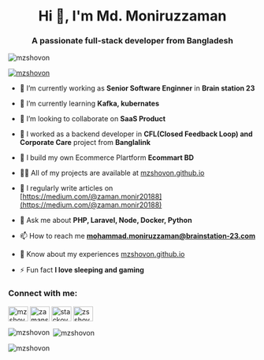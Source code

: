 <h1 align="center">Hi 👋, I'm Md. Moniruzzaman</h1>
<h3 align="center">A passionate full-stack developer from Bangladesh</h3>

<p align="left"> <img src="https://komarev.com/ghpvc/?username=mzshovon&label=Profile%20views&color=0e75b6&style=flat" alt="mzshovon" /> </p>

<p align="left"> <a href="https://github.com/ryo-ma/github-profile-trophy"><img src="https://github-profile-trophy.vercel.app/?username=mzshovon" alt="mzshovon" /></a> </p>

- 🔭 I’m currently working as **Senior Software Enginner** in **Brain station 23**

- 🌱 I’m currently learning **Kafka, kubernates**

- 👯 I’m looking to collaborate on **SaaS Product**

- 🤝 I worked as a backend developer in **CFL(Closed Feedback Loop) and Corporate Care** project from **Banglalink**

- 🤝 I build my own Ecommerce Plartform **Ecommart BD**

- 👨‍💻 All of my projects are available at [mzshovon.github.io](mzshovon.github.io)

- 📝 I regularly write articles on [https://medium.com/@zaman.monir20188](https://medium.com/@zaman.monir20188)

- 💬 Ask me about **PHP, Laravel, Node, Docker, Python**

- 📫 How to reach me **mohammad.moniruzzaman@brainstation-23.com**

- 📄 Know about my experiences [mzshovon.github.io](mzshovon.github.io)

- ⚡ Fun fact **I love sleeping and gaming**

<h3 align="left">Connect with me:</h3>
<p align="left">
<a href="https://dev.to/mzshovon" target="blank"><img align="center" src="https://raw.githubusercontent.com/rahuldkjain/github-profile-readme-generator/master/src/images/icons/Social/devto.svg" alt="mzshovon" height="30" width="40" /></a>
<a href="https://linkedin.com/in/zamanshovon" target="blank"><img align="center" src="https://raw.githubusercontent.com/rahuldkjain/github-profile-readme-generator/master/src/images/icons/Social/linked-in-alt.svg" alt="zamanshovon" height="30" width="40" /></a>
<a href="https://stackoverflow.com/users/stackoverflow.com/zamanshovon" target="blank"><img align="center" src="https://raw.githubusercontent.com/rahuldkjain/github-profile-readme-generator/master/src/images/icons/Social/stack-overflow.svg" alt="stackoverflow.com/zamanshovon" height="30" width="40" /></a>
<a href="https://fb.com/zsshovon" target="blank"><img align="center" src="https://raw.githubusercontent.com/rahuldkjain/github-profile-readme-generator/master/src/images/icons/Social/facebook.svg" alt="zsshovon" height="30" width="40" /></a>
</p>

<p><img align="left" src="https://github-readme-stats.vercel.app/api/top-langs?username=mzshovon&show_icons=true&locale=en&layout=compact" alt="mzshovon" /></p>

<p>&nbsp;<img align="center" src="https://github-readme-stats.vercel.app/api?username=mzshovon&show_icons=true&locale=en" alt="mzshovon" /></p>

<p><img align="center" src="https://github-readme-streak-stats.herokuapp.com/?user=mzshovon&" alt="mzshovon" /></p>
